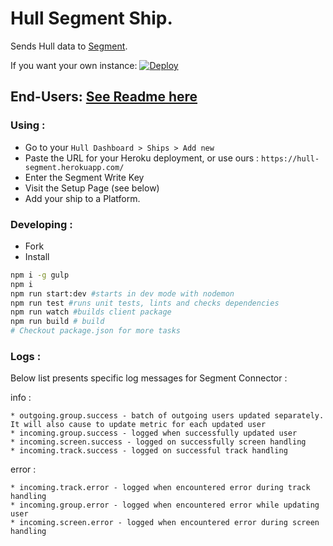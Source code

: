 
# Hull Segment Ship.

Sends Hull data to [Segment](http://segment.com).

If you want your own instance: [![Deploy](https://www.herokucdn.com/deploy/button.png)](https://heroku.com/deploy?template=https://github.com/hull-ships/hull-segment)

End-Users: [See Readme here](https://dashboard.hullapp.io/readme?url=https://hull-segment.herokuapp.com)
---

### Using :

- Go to your `Hull Dashboard > Ships > Add new`
- Paste the URL for your Heroku deployment, or use ours : `https://hull-segment.herokuapp.com/`
- Enter the Segment Write Key
- Visit the Setup Page (see below)
- Add your ship to a Platform.

### Developing :

- Fork
- Install

```sh
npm i -g gulp
npm i
npm run start:dev #starts in dev mode with nodemon
npm run test #runs unit tests, lints and checks dependencies
npm run watch #builds client package
npm run build # build
# Checkout package.json for more tasks
```

### Logs :

Below list presents specific log messages for Segment Connector :

  info :

    * outgoing.group.success - batch of outgoing users updated separately. It will also cause to update metric for each updated user
    * incoming.group.success - logged when successfully updated user
    * incoming.screen.success - logged on successfully screen handling
    * incoming.track.success - logged on successful track handling

  error :

    * incoming.track.error - logged when encountered error during track handling
    * incoming.group.error - logged when encountered error while updating user
    * incoming.screen.error - logged when encountered error during screen handling

